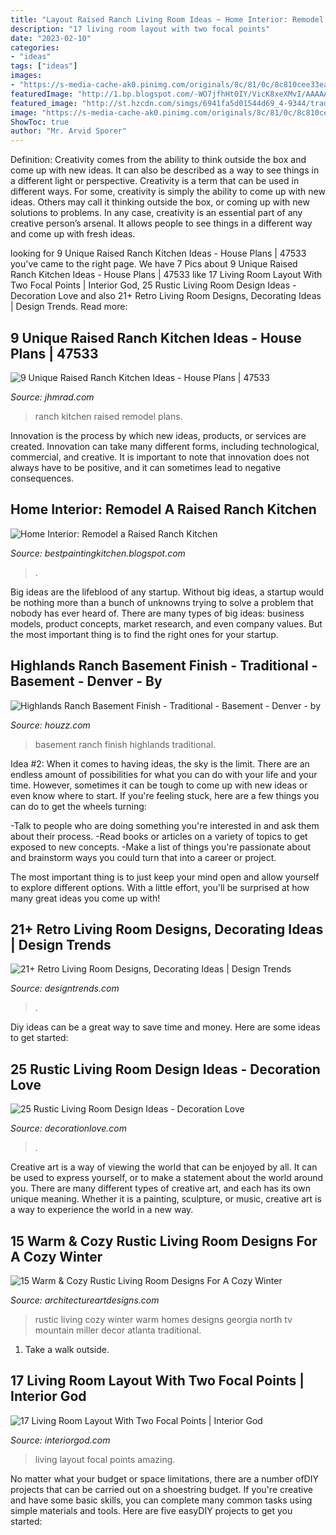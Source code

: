 ```yaml
---
title: "Layout Raised Ranch Living Room Ideas ~ Home Interior: Remodel A Raised Ranch Kitchen"
description: "17 living room layout with two focal points"
date: "2023-02-10"
categories:
- "ideas"
tags: ["ideas"]
images:
- "https://s-media-cache-ak0.pinimg.com/originals/8c/81/0c/8c810cee33eae65349a4518184a5328b.jpg"
featuredImage: "http://1.bp.blogspot.com/-WO7jfhHt0IY/VicK8xeXMvI/AAAAAAAAAM0/3symBmcxHzs/s1600/photos_kitchen-designer-salary-usa_kitchen-remodeling-appleton-wi.jpg"
featured_image: "http://st.hzcdn.com/simgs/6941fa5d01544d69_4-9344/traditional-basement.jpg"
image: "https://s-media-cache-ak0.pinimg.com/originals/8c/81/0c/8c810cee33eae65349a4518184a5328b.jpg"
ShowToc: true
author: "Mr. Arvid Sporer"
---
```



Definition: Creativity comes from the ability to think outside the box and come up with new ideas. It can also be described as a way to see things in a different light or perspective.
Creativity is a term that can be used in different ways. For some, creativity is simply the ability to come up with new ideas. Others may call it thinking outside the box, or coming up with new solutions to problems. In any case, creativity is an essential part of any creative person’s arsenal. It allows people to see things in a different way and come up with fresh ideas.

	

		
looking for 9 Unique Raised Ranch Kitchen Ideas - House Plans | 47533 you've came to the right page. We have 7 Pics about 9 Unique Raised Ranch Kitchen Ideas - House Plans | 47533 like 17 Living Room Layout With Two Focal Points | Interior God, 25 Rustic Living Room Design Ideas - Decoration Love and also 21+ Retro Living Room Designs, Decorating Ideas | Design Trends. Read more:
		
    
## 9 Unique Raised Ranch Kitchen Ideas - House Plans | 47533

<img loading=lazy src="https://s-media-cache-ak0.pinimg.com/originals/8c/81/0c/8c810cee33eae65349a4518184a5328b.jpg" onerror="this.onerror=null;this.src='https://tse3.mm.bing.net/th?id=OIP.9O6cI_B7JrSBo1RDGRCr3QHaFj&amp;pid=15.1';" alt="9 Unique Raised Ranch Kitchen Ideas - House Plans | 47533">

_Source: jhmrad.com_

>ranch kitchen raised remodel plans. 

	

Innovation is the process by which new ideas, products, or services are created. Innovation can take many different forms, including technological, commercial, and creative. It is important to note that innovation does not always have to be positive, and it can sometimes lead to negative consequences.

    
## Home Interior: Remodel A Raised Ranch Kitchen

<img loading=lazy src="http://1.bp.blogspot.com/-WO7jfhHt0IY/VicK8xeXMvI/AAAAAAAAAM0/3symBmcxHzs/s1600/photos_kitchen-designer-salary-usa_kitchen-remodeling-appleton-wi.jpg" onerror="this.onerror=null;this.src='https://tse1.mm.bing.net/th?id=OIP.cQHSdJjX1R0APAf4VeYGVwHaFj&amp;pid=15.1';" alt="Home Interior: Remodel a Raised Ranch Kitchen">

_Source: bestpaintingkitchen.blogspot.com_

>. 

	

Big ideas are the lifeblood of any startup. Without big ideas, a startup would be nothing more than a bunch of unknowns trying to solve a problem that nobody has ever heard of. There are many types of big ideas: business models, product concepts, market research, and even company values. But the most important thing is to find the right ones for your startup.

    
## Highlands Ranch Basement Finish - Traditional - Basement - Denver - By

<img loading=lazy src="http://st.hzcdn.com/simgs/6941fa5d01544d69_4-9344/traditional-basement.jpg" onerror="this.onerror=null;this.src='https://tse1.mm.bing.net/th?id=OIP.jLrgqtCRDoTVyG8PGIuhGgHaE8&amp;pid=15.1';" alt="Highlands Ranch Basement Finish - Traditional - Basement - Denver - by">

_Source: houzz.com_

>basement ranch finish highlands traditional. 

	

Idea #2:
When it comes to having ideas, the sky is the limit. There are an endless amount of possibilities for what you can do with your life and your time. However, sometimes it can be tough to come up with new ideas or even know where to start.
If you're feeling stuck, here are a few things you can do to get the wheels turning:

-Talk to people who are doing something you're interested in and ask them about their process.
-Read books or articles on a variety of topics to get exposed to new concepts.
-Make a list of things you're passionate about and brainstorm ways you could turn that into a career or project.

The most important thing is to just keep your mind open and allow yourself to explore different options. With a little effort, you'll be surprised at how many great ideas you come up with!

    
## 21+ Retro Living Room Designs, Decorating Ideas | Design Trends

<img loading=lazy src="https://images.designtrends.com/wp-content/uploads/2016/06/15121957/Teal-Living-Room-With-Black-and-White-Rug.jpeg" onerror="this.onerror=null;this.src='https://tse1.mm.bing.net/th?id=OIP.Q_C2NHvQJD5mRObCXECOTQHaE8&amp;pid=15.1';" alt="21+ Retro Living Room Designs, Decorating Ideas | Design Trends">

_Source: designtrends.com_

>. 

	

Diy ideas can be a great way to save time and money. Here are some ideas to get started: 

    
## 25 Rustic Living Room Design Ideas - Decoration Love

<img loading=lazy src="http://www.decorationlove.com/wp-content/uploads/2016/04/Rustic-Ceiling-Designs-for-Living-Room.jpg" onerror="this.onerror=null;this.src='https://tse4.mm.bing.net/th?id=OIP.qTiHb6xcJbUy0DrIrUcTiAHaLG&amp;pid=15.1';" alt="25 Rustic Living Room Design Ideas - Decoration Love">

_Source: decorationlove.com_

>. 

	

Creative art is a way of viewing the world that can be enjoyed by all. It can be used to express yourself, or to make a statement about the world around you. There are many different types of creative art, and each has its own unique meaning. Whether it is a painting, sculpture, or music, creative art is a way to experience the world in a new way.

    
## 15 Warm &amp; Cozy Rustic Living Room Designs For A Cozy Winter

<img loading=lazy src="http://www.architectureartdesigns.com/wp-content/uploads/2014/12/15-Warm-Cozy-Rustic-Living-Room-Designs-For-A-Cozy-Winter-7-630x420.jpg" onerror="this.onerror=null;this.src='https://tse3.mm.bing.net/th?id=OIP.Kd3z3AaoqZKuxCY_eyDXNgHaE8&amp;pid=15.1';" alt="15 Warm &amp; Cozy Rustic Living Room Designs For A Cozy Winter">

_Source: architectureartdesigns.com_

>rustic living cozy winter warm homes designs georgia north tv mountain miller decor atlanta traditional. 

	

1. Take a walk outside.

    
## 17 Living Room Layout With Two Focal Points | Interior God

<img loading=lazy src="http://interiorgod.com/wp-content/uploads/2016/11/amazing-living-room-layout-with-two-focal-points.jpg" onerror="this.onerror=null;this.src='https://tse1.mm.bing.net/th?id=OIP.aLrTmg8ZRO4WgZnAz69thQHaJa&amp;pid=15.1';" alt="17 Living Room Layout With Two Focal Points | Interior God">

_Source: interiorgod.com_

>living layout focal points amazing. 

	

No matter what your budget or space limitations, there are a number ofDIY projects that can be carried out on a shoestring budget. If you're creative and have some basic skills, you can complete many common tasks using simple materials and tools. Here are five easyDIY projects to get you started: 

